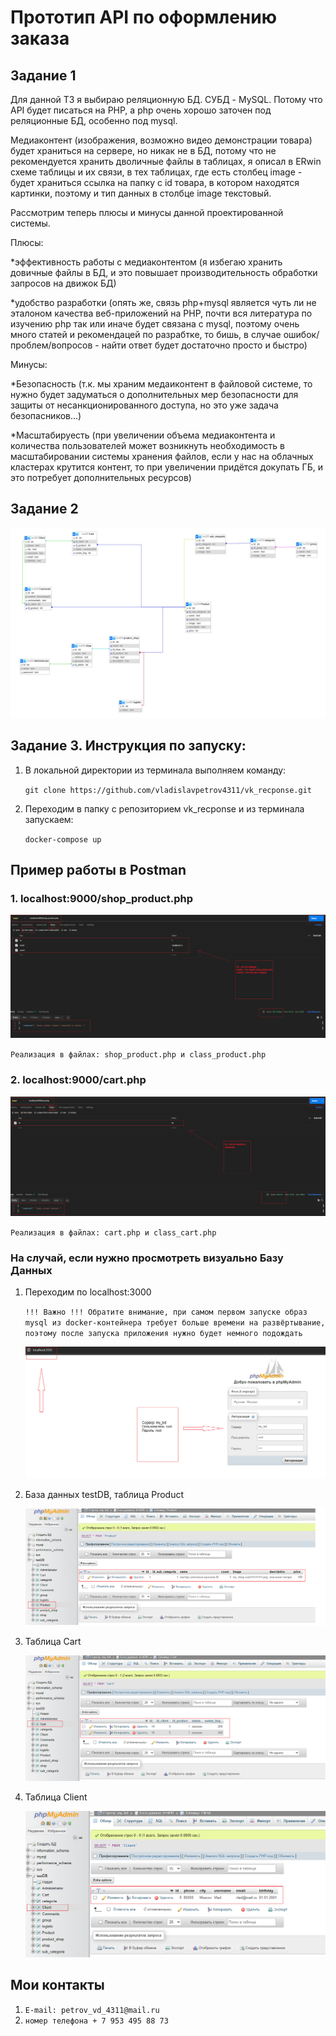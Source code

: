 # Прототип API по оформлению заказа

## Задание 1

Для данной ТЗ я выбираю реляционную БД. СУБД - MySQL. Потому что API будет писаться на PHP, а php очень хорошо заточен под реляционные БД, особенно под mysql.

Медиаконтент (изображения, возможно видео демонстрации товара) будет храниться на сервере, но никак не в БД, потому что не рекомендуется хранить дволичные файлы в таблицах, 
я описал в ERwin схеме таблицы и их связи, в тех таблицах, где есть столбец image - будет храниться ссылка на папку с id товара, в котором находятся картинки, поэтому и тип данных в столбце image текстовый.

Рассмотрим теперь плюсы и минусы данной проектированной системы.

Плюсы:

*эффективность работы с медиаконтентом (я избегаю хранить довичные файлы в БД, и это повышает производительность обработки запросов на движок БД)

*удобство разработки (опять же, связь php+mysql является чуть ли не эталоном качества веб-приложений на PHP, почти вся литература по изучению php так или иначе будет связана с mysql, поэтому очень много статей и рекомендацей по разрабтке, то бишь, в случае ошибок/проблем/вопросов - найти ответ будет достаточно просто и быстро)

Минусы:

*Безопасность (т.к. мы храним медаиконтент в файловой системе, то нужно будет задуматься о дополнительных мер безопасности для защиты от несанкционированного доступа, но это уже задача безопасников...)

*Масштабируесть (при увеличении объема медиаконтента и количества пользователей может возникнуть необходимость в масштабировании системы хранения файлов, если у нас на облачных кластерах крутится контент, то при увеличении придётся докупать ГБ, и это потребует дополнительных ресурсов)

## Задание 2

![Alt text](image/ERwin.png)


## Задание 3. Инструкция по запуску:
1. В локальной директории из терминала выполняем команду: 

    `git clone https://github.com/vladislavpetrov4311/vk_recponse.git`
2. Переходим в папку с репозиторием vk_recponse и из терминала запускаем: 

    `docker-compose up`

## Пример работы в Postman

### 1. localhost:9000/shop_product.php

![Alt text](image/shop_product.png)

`Реализация в файлах: shop_product.php и class_product.php`

### 2. localhost:9000/cart.php

![Alt text](image/cart.png)

`Реализация в файлах: cart.php и class_cart.php`

### На случай, если нужно просмотреть визуально Базу Данных 

1. Переходим по localhost:3000 

    `!!! Важно !!! Обратите внимание, при самом первом запуске образ mysql из docker-контейнера требует больше времени на развёртывание, поэтому после запуска приложения нужно будет немного подождать`

    ![Alt text](image/phpmyadmin.png)

2. База данных testDB, таблица Product

    ![Alt text](image/table_product.png)

3. Таблица Cart

    ![Alt text](image/table_cart.png)

4. Таблица Client

    ![Alt text](image/table_client.png)


## Мои контакты

1. `E-mail: petrov_vd_4311@mail.ru`
2. `номер телефона + 7 953 495 88 73`
